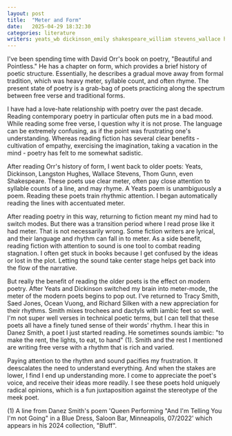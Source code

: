 ```yaml
---
layout: post
title:  "Meter and Form"
date:   2025-04-29 18:32:30
categories: literature 
writers: yeats_wb dickinson_emily shakespeare_william stevens_wallace hughes_langston smith_tracy jones_saed vuong_ocean silken_richard smith_danez orr_david
---
```


I've been spending time with David Orr's book on poetry, "Beautiful and Pointless." He has a chapter on form, which provides a brief history of poetic structure.  Essentially, he describes a gradual move away from formal tradition, which was heavy meter, syllable count, and often rhyme. The present state of poetry is a grab-bag of poets practicing along the spectrum between free verse and traditional forms.  

I have had a love-hate relationship with poetry over the past decade.  Reading contemporary poetry in particular often puts me in a bad mood.  While reading some free verse, I question why it is not prose.  The language can be extremely confusing, as if the point was frustrating one's understanding.  Whereas reading fiction has several clear benefits - cultivation of empathy, exercising the imagination, taking a vacation in the mind -  poetry has felt to me somewhat sadistic. 

After reading Orr's history of form, I went back to older poets: Yeats, Dickinson, Langston Hughes, Wallace Stevens, Thom Gunn, even Shakespeare.  These poets use clear meter, often pay close attention to syllable counts of a line, and may rhyme.  A Yeats poem is unambiguously a poem. Reading these poets train rhythmic attention.  I began automatically reading the lines with accentuated meter.  

After reading poetry in this way, returning to fiction meant my mind had to switch modes. But there was a transition period where I read prose like it had meter.  That is not necessarily wrong.  Some fiction writers are lyrical, and their language and rhythm can fall in to meter.   As a side benefit, reading fiction with attention to sound is one tool to combat reading stagnation.  I often get stuck in books because I get confused by the ideas or lost in the plot.  Letting the sound take center stage helps get back into the flow of the narrative. 

But really the benefit of reading the older poets is the effect on modern poetry.  After Yeats and Dickinson switched my brain into meter-mode, the meter of the modern poets begins to pop out.  I've returned to Tracy Smith, Saed Jones, Ocean Vuong, and Richard Silken with a new appreciation for their rhythms.  Smith mixes trochees and dactyls with iambic feet so well.  I'm not super well verses in technical poetic terms, but I can tell that these poets all have a finely tuned sense of their words' rhythm.  I hear this in Danez Smith, a poet I just started reading.  He sometimes sounds iambic: "to make the rent, the lights, to eat, to hand" (1).  Smith and the rest I mentioned are writing free verse with a rhythm that is rich and varied.

Paying attention to the rhythm and sound pacifies my frustration.  It deescalates the need to understand everything.  And when the stakes are lower, I find I end up understanding more.  I come to appreciate the poet's voice, and receive their ideas more readily.  I see these poets hold uniquely radical opinions, which is a fun juxtaposition against the stereotype of the meek poet. 


(1) A line from Danez Smith's poem 'Queen Performing "And I'm Telling You I'm not Going" in a Blue Dress, Saloon Bar, Minneapolis, 07/2022' which appears in his 2024 collection, "Bluff".

